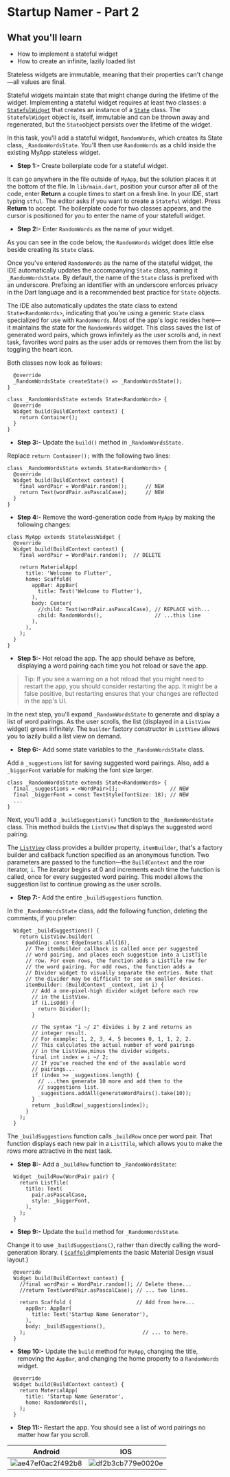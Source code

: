 # Startup Namer - Part 2

## What you'll learn

- How to implement a stateful widget
- How to create an infinite, lazily loaded list


Stateless widgets are immutable, meaning that their properties can't change—all values are final.

Stateful widgets maintain state that might change during the lifetime of the widget. Implementing a stateful widget requires at least two classes:  a [`StatefulWidget`](https://api.flutter.dev/flutter/widgets/StatefulWidget-class.html) that creates an instance of a [`State`](https://api.flutter.dev/flutter/widgets/State-class.html) class. The `StatefulWidget` object is, itself, immutable and can be thrown away and regenerated, but the `State`object persists over the lifetime of the widget.

In this task, you'll add a stateful widget, `RandomWords`, which creates its State class, `_RandomWordsState`. You'll then use `RandomWords` as a child inside the existing MyApp stateless widget.


- **Step 1:-** Create boilerplate code for a stateful widget.

It can go anywhere in the file outside of `MyApp`, but the solution places it at the bottom of the file. In `lib/main.dart`, position your cursor after all of the code, enter **Return** a couple times to start on a fresh line. In your IDE, start typing `stful`. The editor asks if you want to create a `Stateful` widget. Press **Return** to accept. The boilerplate code for two classes appears, and the cursor is positioned for you to enter the name of your statefull widget.


- **Step 2:-** Enter `RandomWords` as the name of your widget.

As you can see in the code below, the `RandomWords` widget does little else beside creating its `State` class.

Once you've entered `RandomWords` as the name of the stateful widget, the IDE automatically updates the accompanying `State` class, naming it `_RandomWordsState`. By default, the name of the `State` class is prefixed with an underscore. Prefixing an identifier with an underscore enforces privacy in the Dart language and is a recommended best practice for `State` objects.

The IDE also automatically updates the state class to extend `State<RandomWords>`, indicating that you're using a generic `State` class specialized for use with `RandomWords`. Most of the app's logic resides here⁠—it maintains the state for the `RandomWords` widget. This class saves the list of generated word pairs, which grows infinitely as the user scrolls and, in next task, favorites word pairs as the user adds or removes them from the list by toggling the heart icon.

Both classes now look as follows:

```class RandomWords extends StatefulWidget {
  @override
  _RandomWordsState createState() => _RandomWordsState();
}

class _RandomWordsState extends State<RandomWords> {
  @override
  Widget build(BuildContext context) {
    return Container();
  }
}
```


- **Step 3:-** Update the `build()` method in `_RandomWordsState.`

Replace `return Container();` with the following two lines:

```
class _RandomWordsState extends State<RandomWords> {
  @override                                  
  Widget build(BuildContext context) {
    final wordPair = WordPair.random();      // NEW
    return Text(wordPair.asPascalCase);      // NEW
  }                                         
}
```


- **Step 4:-** Remove the word-generation code from `MyApp` by making the following changes:

```
class MyApp extends StatelessWidget {
  @override
  Widget build(BuildContext context) {
    final wordPair = WordPair.random();  // DELETE

    return MaterialApp(
      title: 'Welcome to Flutter',
      home: Scaffold(
        appBar: AppBar(
          title: Text('Welcome to Flutter'),
        ),
        body: Center(
          //child: Text(wordPair.asPascalCase), // REPLACE with... 
          child: RandomWords(),                 // ...this line
        ),
      ),
    );
  }
}
```



- **Step 5:-** Hot reload the app. The app should behave as before, displaying a word pairing each time you hot reload or save the app.

> Tip: If you see a warning on a hot reload that you might need to restart the app, you should consider restarting the app. It might be a false positive, but restarting ensures that your changes are reflected in the app's UI.


In the next step, you'll expand `_RandomWordsState` to generate and display a list of word pairings. As the user scrolls, the list (displayed in a `ListView` widget) grows infinitely. The `builder` factory constructor in `ListView` allows you to lazily build a list view on demand.


- **Step 6:-** Add some state variables to the `_RandomWordsState` class.

Add a `_suggestions` list for saving suggested word pairings. Also, add a `_biggerFont` variable for making the font size larger.

```
class _RandomWordsState extends State<RandomWords> {
  final _suggestions = <WordPair>[];                 // NEW
  final _biggerFont = const TextStyle(fontSize: 18); // NEW
  ...
}
```

Next, you'll add a `_buildSuggestions()` function to the `_RandomWordsState` class. This method builds the `ListView` that displays the suggested word pairing.

The [`ListView`](https://api.flutter.dev/flutter/widgets/ListView-class.html) class provides a builder property, `itemBuilder`, that's a factory builder and callback function specified as an anonymous function. Two parameters are passed to the function—the `BuildContext` and the row iterator, `i`. The iterator begins at 0 and increments each time the function is called, once for every suggested word pairing. This model allows the suggestion list to continue growing as the user scrolls.


- **Step 7:-** Add the entire `_buildSuggestions` function.

In the `_RandomWordsState` class, add the following function, deleting the comments, if you prefer:

```
  Widget _buildSuggestions() {
    return ListView.builder(
      padding: const EdgeInsets.all(16),
      // The itemBuilder callback is called once per suggested 
      // word pairing, and places each suggestion into a ListTile
      // row. For even rows, the function adds a ListTile row for
      // the word pairing. For odd rows, the function adds a 
      // Divider widget to visually separate the entries. Note that
      // the divider may be difficult to see on smaller devices.
      itemBuilder: (BuildContext _context, int i) {
        // Add a one-pixel-high divider widget before each row 
        // in the ListView.
        if (i.isOdd) {
          return Divider();
        }

        // The syntax "i ~/ 2" divides i by 2 and returns an 
        // integer result.
        // For example: 1, 2, 3, 4, 5 becomes 0, 1, 1, 2, 2.
        // This calculates the actual number of word pairings 
        // in the ListView,minus the divider widgets.
        final int index = i ~/ 2;
        // If you've reached the end of the available word
        // pairings...
        if (index >= _suggestions.length) {
          // ...then generate 10 more and add them to the 
          // suggestions list.
          _suggestions.addAll(generateWordPairs().take(10));
        }
        return _buildRow(_suggestions[index]);
      }
    );
  }
  ```
  The `_buildSuggestions` function calls `_buildRow` once per word pair. That function displays each new pair in a `ListTile`, which allows you to make the rows more attractive in the next task.


- **Step 8:-** Add a `_buildRow` function to `_RandomWordsState`:

```
  Widget _buildRow(WordPair pair) {
    return ListTile(
      title: Text(
        pair.asPascalCase,
        style: _biggerFont,
      ),
    );
  }
  ```


- **Step 9:-** Update the `build` method for `_RandomWordsState`.

Change it to use `_buildSuggestions()`, rather than directly calling the word-generation library. ( [`Scaffold`](https://docs.flutter.io/flutter/material/Scaffold-class.html)implements the basic Material Design visual layout.)

```
  @override
  Widget build(BuildContext context) {
    //final wordPair = WordPair.random(); // Delete these... 
    //return Text(wordPair.asPascalCase); // ... two lines.

    return Scaffold (                     // Add from here... 
      appBar: AppBar(
        title: Text('Startup Name Generator'),
      ),
      body: _buildSuggestions(),
    );                                      // ... to here.
  }
  ```


- **Step 10:-** Update the `build` method for `MyApp`, changing the title, removing the `AppBar`, and changing the home property to a `RandomWords` widget.

```
  @override
  Widget build(BuildContext context) {
    return MaterialApp(
      title: 'Startup Name Generator',
      home: RandomWords(),
    );
  }
  ```


- **Step 11:-** Restart the app. You should see a list of word pairings no matter how far you scroll.


Android | IOS
------------ | -------------
![ae47ef0ac2f492b8](https://user-images.githubusercontent.com/49060283/113668680-3adf2a80-96d0-11eb-9fe8-2881768fad71.png) | ![df2b3cb779e0020e](https://user-images.githubusercontent.com/49060283/113668684-3ca8ee00-96d0-11eb-9700-df517e8664f9.png)






